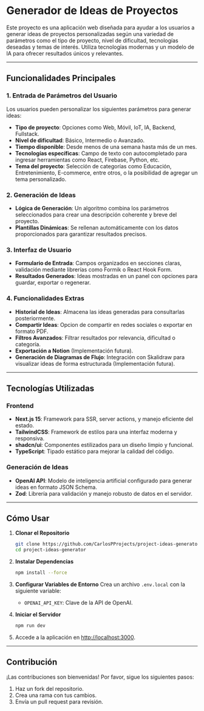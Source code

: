 # Generador de Ideas de Proyectos

Este proyecto es una aplicación web diseñada para ayudar a los usuarios a generar ideas de proyectos personalizadas según una variedad de parámetros como el tipo de proyecto, nivel de dificultad, tecnologías deseadas y temas de interés. Utiliza tecnologías modernas y un modelo de IA para ofrecer resultados únicos y relevantes.

---

## **Funcionalidades Principales**

### **1. Entrada de Parámetros del Usuario**
Los usuarios pueden personalizar los siguientes parámetros para generar ideas:

- **Tipo de proyecto**: Opciones como Web, Móvil, IoT, IA, Backend, Fullstack.
- **Nivel de dificultad**: Básico, Intermedio o Avanzado.
- **Tiempo disponible**: Desde menos de una semana hasta más de un mes.
- **Tecnologías específicas**: Campo de texto con autocompletado para ingresar herramientas como React, Firebase, Python, etc.
- **Tema del proyecto**: Selección de categorías como Educación, Entretenimiento, E-commerce, entre otros, o la posibilidad de agregar un tema personalizado.

### **2. Generación de Ideas**
- **Lógica de Generación**: Un algoritmo combina los parámetros seleccionados para crear una descripción coherente y breve del proyecto.
- **Plantillas Dinámicas**: Se rellenan automáticamente con los datos proporcionados para garantizar resultados precisos.

### **3. Interfaz de Usuario**
- **Formulario de Entrada**: Campos organizados en secciones claras, validación mediante librerías como Formik o React Hook Form.
- **Resultados Generados**: Ideas mostradas en un panel con opciones para guardar, exportar o regenerar.

### **4. Funcionalidades Extras**
- **Historial de Ideas**: Almacena las ideas generadas para consultarlas posteriormente.
- **Compartir Ideas**: Opcion de compartir en redes sociales o exportar en formato PDF.
- **Filtros Avanzados**: Filtrar resultados por relevancia, dificultad o categoría.
- **Exportación a Notion** (Implementación futura).
- **Generación de Diagramas de Flujo**: Integración con Skalidraw para visualizar ideas de forma estructurada (Implementación futura).

---

## **Tecnologías Utilizadas**

### **Frontend**
- **Next.js 15**: Framework para SSR, server actions, y manejo eficiente del estado.
- **TailwindCSS**: Framework de estilos para una interfaz moderna y responsiva.
- **shadcn/ui**: Componentes estilizados para un diseño limpio y funcional.
- **TypeScript**: Tipado estático para mejorar la calidad del código.

### **Generación de Ideas**
- **OpenAI API**: Modelo de inteligencia artificial configurado para generar ideas en formato JSON Schema.
- **Zod**: Librería para validación y manejo robusto de datos en el servidor.

---

## **Cómo Usar**

1. **Clonar el Repositorio**
   ```bash
   git clone https://github.com/CarlosPProjects/project-ideas-generator.git
   cd project-ideas-generator
   ```

2. **Instalar Dependencias**
   ```bash
   npm install --force
   ```

3. **Configurar Variables de Entorno**
   Crea un archivo `.env.local` con la siguiente variable:
   - `OPENAI_API_KEY`: Clave de la API de OpenAI.

4. **Iniciar el Servidor**
   ```bash
   npm run dev
   ```

5. Accede a la aplicación en [http://localhost:3000](http://localhost:3000).

---

## **Contribución**

¡Las contribuciones son bienvenidas! Por favor, sigue los siguientes pasos:
1. Haz un fork del repositorio.
2. Crea una rama con tus cambios.
3. Envía un pull request para revisión.
